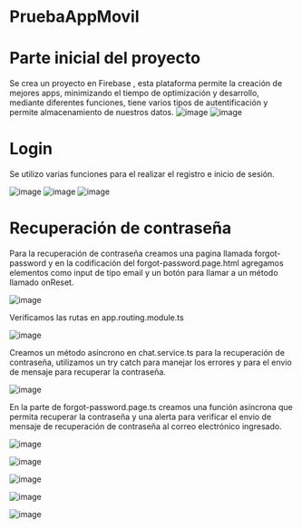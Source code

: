 # PruebaAppMovil 
# Parte inicial del proyecto
Se crea un proyecto en Firebase , esta plataforma permite la creación de mejores apps, minimizando el tiempo de optimización y desarrollo, mediante diferentes funciones, tiene varios tipos de autentificación y permite almacenamiento de nuestros datos.
![image](https://user-images.githubusercontent.com/66235614/145815435-2ba8547a-5cab-4a79-9cf4-8e09e8a504d0.png)
![image](https://user-images.githubusercontent.com/66235614/145815506-82642c60-1a8a-45d9-a79f-b73f6d413241.png)
# Login
Se utilizo varias funciones para el realizar el registro e inicio de sesión.

![image](https://user-images.githubusercontent.com/66235614/145815724-fc57fd8d-dc00-41ac-94cc-fed1a4c4f7f2.png)
![image](https://user-images.githubusercontent.com/66235614/145815739-e518852a-a01f-408a-9d98-6a44537df000.png)
![image](https://user-images.githubusercontent.com/66235614/145816804-9a7c244d-c798-42e2-8592-e323e825900f.png)

# Recuperación de contraseña 
Para la recuperación de contraseña creamos una pagina llamada forgot-password y en la codificación del forgot-password.page.html agregamos elementos como input de tipo email y un botón para llamar a un método llamado onReset.

![image](https://user-images.githubusercontent.com/66235614/145815833-fe1ef2c5-df73-491b-bad2-a7d9bd34ec29.png)

Verificamos las rutas en app.routing.module.ts

![image](https://user-images.githubusercontent.com/66235614/145815861-b47a33d1-b0ce-4f7c-89ec-e9d4bcaf94c4.png)

Creamos un método asíncrono en chat.service.ts para la recuperación de contraseña, utilizamos un try catch para manejar los errores y para el envio de mensaje para recuperar la contraseña.

![image](https://user-images.githubusercontent.com/66235614/145815975-1ffb3ae4-060e-46f6-818c-cbe9d9655c32.png)

En la parte de forgot-password.page.ts  creamos una función asíncrona  que permita recuperar la contraseña y una alerta para verificar el envio de mensaje de recuperación de contraseña al correo electrónico ingresado.

![image](https://user-images.githubusercontent.com/66235614/145816181-d429c097-d290-4548-9407-248b0b943293.png)

![image](https://user-images.githubusercontent.com/66235614/145817142-055df697-7071-4de9-a2bd-8ac57bc43ec3.png)

![image](https://user-images.githubusercontent.com/66235614/145817172-3ed63ec2-ff32-4578-bdef-9bf457f2195a.png)

![image](https://user-images.githubusercontent.com/66235614/145817247-14e24494-1411-4d36-ba00-66e82b04d3dd.png)

![image](https://user-images.githubusercontent.com/66235614/145817376-b28a0e94-6649-4104-a753-0217232a759a.png)



